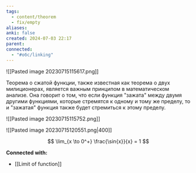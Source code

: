```yaml
---
tags:
  - content/theorem
  - fix/empty
aliases: 
anki: false
created: 2024-07-03 22:17
parent: 
connected:
  - "#обс/linking"
---
```


![[Pasted image 20230715115617.png]]



Теорема о сжатой функции, также известная как теорема о двух милиционерах, является важным принципом в математическом анализе. Она говорит о том, что если функция "зажата" между двумя другими функциями, которые стремятся к одному и тому же пределу, то и "зажатая" функция также будет стремиться к этому пределу.


![[Pasted image 20230715115752.png]]

![[Pasted image 20230715120551.png|400]]


$$
\lim_{x \to 0^+} \frac{\sin{x}}{x} = 1
$$



**Connected with:**
- [[Limit of function]]

